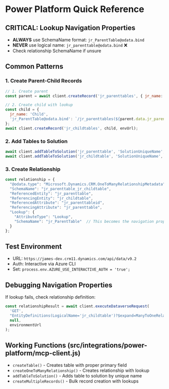 # Power Platform Quick Reference

## CRITICAL: Lookup Navigation Properties
- **ALWAYS** use SchemaName format: `jr_ParentTable@odata.bind`
- **NEVER** use logical name: `jr_parenttable@odata.bind` ❌
- Check relationship SchemaName if unsure

## Common Patterns

### 1. Create Parent-Child Records
```javascript
// 1. Create parent
const parent = await client.createRecord('jr_parenttables', { jr_name: 'Parent' }, envUrl);

// 2. Create child with lookup
const child = {
  jr_name: 'Child',
  'jr_ParentTable@odata.bind': `/jr_parenttables(${parent.data.jr_parenttableid})`
};
await client.createRecord('jr_childtables', child, envUrl);
```

### 2. Add Tables to Solution
```javascript
await client.addTableToSolution('jr_parenttable', 'SolutionUniqueName', envUrl);
await client.addTableToSolution('jr_childtable', 'SolutionUniqueName', envUrl);
```

### 3. Create Relationship
```javascript
const relationship = {
  "@odata.type": "Microsoft.Dynamics.CRM.OneToManyRelationshipMetadata",
  "SchemaName": "jr_parenttable_jr_childtable",
  "ReferencedEntity": "jr_parenttable",
  "ReferencingEntity": "jr_childtable",
  "ReferencedAttribute": "jr_parenttableid",
  "ReferencingAttribute": "jr_parenttable",
  "Lookup": {
    "AttributeType": "Lookup", 
    "SchemaName": "jr_ParentTable"  // This becomes the navigation property
  }
};
```

## Test Environment
- URL: `https://james-dev.crm11.dynamics.com/api/data/v9.2`
- Auth: Interactive via Azure CLI
- Set: `process.env.AZURE_USE_INTERACTIVE_AUTH = 'true';`

## Debugging Navigation Properties
If lookup fails, check relationship definition:
```javascript
const relationshipResult = await client.executeDataverseRequest(
  'GET',
  "EntityDefinitions(LogicalName='jr_childtable')?$expand=ManyToOneRelationships",
  null,
  environmentUrl
);
```

## Working Functions (src/integrations/power-platform/mcp-client.js)
- `createTable()` - Creates table with proper primary field
- `createOneToManyRelationship()` - Creates relationship with lookup
- `addTableToSolution()` - Adds table to solution by unique name
- `createMultipleRecords()` - Bulk record creation with lookups